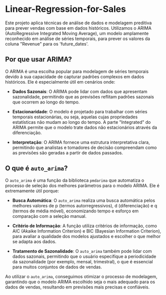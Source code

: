 # Linear-Regression-for-Sales
Este projeto aplica técnicas de análise de dados e modelagem preditiva para prever vendas com base em dados históricos. Utilizamos o ARIMA (AutoRegressive Integrated Moving Average), um modelo amplamente reconhecido em análise de séries temporais, para prever os valores da coluna "Revenue" para os 'future_dates'.

## Por que usar ARIMA?
O ARIMA é uma escolha popular para modelagem de séries temporais devido à sua capacidade de capturar padrões complexos em dados históricos. Ele é especialmente útil em cenários onde:

- **Dados Sazonais**: O ARIMA pode lidar com dados que apresentam sazonalidade, permitindo que as previsões reflitam padrões sazonais que ocorrem ao longo do tempo.
  
- **Estacionaridade**: O modelo é projetado para trabalhar com séries temporais estacionárias, ou seja, aquelas cujas propriedades estatísticas não mudam ao longo do tempo. A parte "Integrated" do ARIMA permite que o modelo trate dados não estacionários através da diferenciação.

- **Interpretação**: O ARIMA fornece uma estrutura interpretativa clara, permitindo que analistas e tomadores de decisão compreendam como as previsões são geradas a partir de dados passados.

## O que é `auto_arima`?
O `auto_arima` é uma função da biblioteca `pmdarima` que automatiza o processo de seleção dos melhores parâmetros para o modelo ARIMA. Ele é extremamente útil porque:

- **Busca Automática**: O `auto_arima` realiza uma busca automática pelos melhores valores de p (termos autorregressivos), d (diferenciação) e q (termos de média móvel), economizando tempo e esforço em comparação com a seleção manual.

- **Critério de Informação**: A função utiliza critérios de informação, como AIC (Akaike Information Criterion) e BIC (Bayesian Information Criterion), para avaliar a qualidade dos modelos ajustados e escolher o que melhor se adapta aos dados.

- **Tratamento de Sazonalidade**: O `auto_arima` também pode lidar com dados sazonais, permitindo que o usuário especifique a periodicidade da sazonalidade (por exemplo, mensal, trimestral), o que é essencial para muitos conjuntos de dados de vendas.

Ao utilizar o `auto_arima`, conseguimos otimizar o processo de modelagem, garantindo que o modelo ARIMA escolhido seja o mais adequado para os dados de vendas, resultando em previsões mais precisas e confiáveis.
